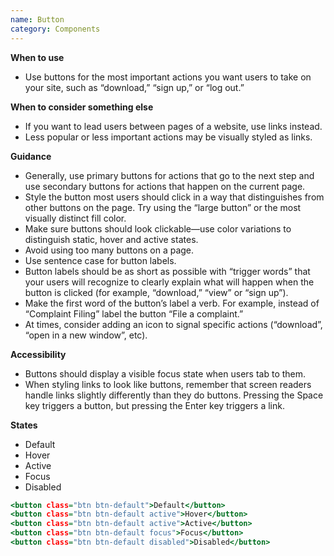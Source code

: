 ```yaml
---
name: Button
category: Components
---
```

**When to use**
-  Use buttons for the most important actions you want users to take on your site, such as “download,” “sign up,” or “log out.”

**When to consider something else**
- If you want to lead users between pages of a website, use links instead.
- Less popular or less important actions may be visually styled as links.

**Guidance**
- Generally, use primary buttons for actions that go to the next step and use secondary buttons for actions that happen on the current page.
- Style the button most users should click in a way that distinguishes from other buttons on the page. Try using the “large button” or the most visually distinct fill color.
- Make sure buttons should look clickable—use color variations to distinguish static, hover and active states.
- Avoid using too many buttons on a page.
- Use sentence case for button labels.
- Button labels should be as short as possible with “trigger words” that your users will recognize to clearly explain what will happen when the button is clicked (for example, “download,” “view” or “sign up”).
- Make the first word of the button’s label a verb. For example, instead of “Complaint Filing” label the button “File a complaint.”
- At times, consider adding an icon to signal specific actions (“download”, “open in a new window”, etc).

**Accessibility**
- Buttons should display a visible focus state when users tab to them.
- When styling links to look like buttons, remember that screen readers handle links slightly differently than they do buttons. Pressing the Space key triggers a button, but pressing the Enter key triggers a link.

**States**
- Default 
- Hover
- Active
- Focus
- Disabled

```states.html
<button class="btn btn-default">Default</button>
<button class="btn btn-default active">Hover</button>
<button class="btn btn-default active">Active</button>
<button class="btn btn-default focus">Focus</button>
<button class="btn btn-default disabled">Disabled</button>
```
